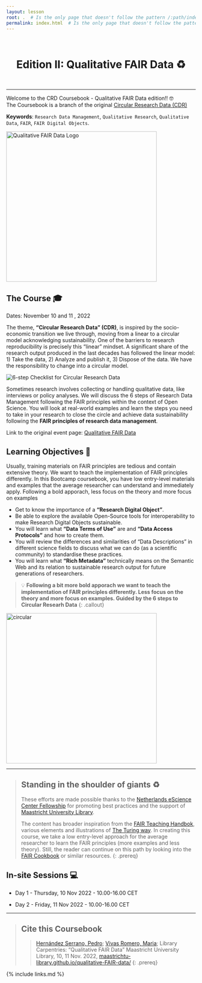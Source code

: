 ```yaml
---
layout: lesson
root: .  # Is the only page that doesn't follow the pattern /:path/index.html
permalink: index.html  # Is the only page that doesn't follow the pattern /:path/index.html
---
```


<style>
h1 {text-align: center;}
</style>

<br>
<h1>Edition II: Qualitative FAIR Data ♻️</h1>
<br>
<hr>

Welcome to the CRD Coursebook - Qualitative FAIR Data edition!! 🤓    
The Coursebook is a branch of the original [Circular Research Data (CDR)](https://maastrichtu-library.github.io/circular-research-data-coursebook/)

**Keywords**: `Research Data Management`, `Qualitative Research`, `Qualitative Data`, `FAIR`, `FAIR Digital Objects`.


<img src="https://maastrichtuniversity-ids-open.s3.eu-central-1.amazonaws.com/images/QualiFAIRdata.png" alt="Qualitative FAIR Data Logo" weight=500 height=400>


## The Course 🎓

Dates: November 10 and 11 , 2022  

The theme, **“Circular Research Data” (CDR)**, is inspired by the socio-economic transition we live through, moving from a linear to a circular model acknowledging sustainability. One of the barriers to research reproducibility is precisely this “linear” mindset. A significant share of the research output produced in the last decades has followed the linear model: 1) Take the data, 2) Analyze and publish it, 3) Dispose of the data. We have the responsibility to change into a circular model.

<img src="https://maastrichtuniversity-ids-open.s3.eu-central-1.amazonaws.com/images/00-1.png" alt="6-step Checklist for Circular Research Data">

Sometimes research involves collecting or handling qualitative data, like interviews or policy analyses. We will discuss the 6 steps of Research Data Management following the FAIR principles within the context of Open Science. You will look at real-world examples and learn the steps you need to take in your research to close the circle and achieve data sustainability following the **FAIR principles of research data management**.  

Link to the original event page: [Qualitative FAIR Data](https://library.maastrichtuniversity.nl/course/fair-for-qualitative-data/)

## Learning Objectives 📗

Usually, training materials on FAIR principles are tedious and contain extensive theory. We want to teach the implementation of FAIR principles differently. In this Bootcamp coursebook, you have low entry-level materials and examples that the average researcher can understand and immediately apply. Following a bold apporach, less focus on the theory and more focus on examples

- Get to know the importance of a **“Research Digital Object”**.  
- Be able to explore the available Open-Source tools for interoperability to make Research Digital Objects sustainable.
- You will learn what **“Data Terms of Use”** are and **“Data Access Protocols”** and how to create them.  
- You will review the differences and similarities of “Data Descriptions” in different science fields to discuss what we can do (as a scientific community) to standardise these practices.  
- You will learn what **“Rich Metadata”** technically means on the Semantic Web and its relation to sustainable research output for future generations of researchers.  

> 💡 **Following a bit more bold apporach we want to teach the implementation of FAIR principles differently. Less focus on the theory and more focus on examples. Guided by the 6 steps to Circular Researh Data**
{: .callout}


<img src="https://maastrichtuniversity-ids-open.s3.eu-central-1.amazonaws.com/images/00-3.png" alt="circular" weight=400 height=400>

----

> ## Standing in the shoulder of giants ♻️
>
> These efforts are made possible thanks to the [Netherlands eScience Center Fellowship](https://www.esciencecenter.nl/fellowship-programme/) for promoting best practices and the support of [Maastricht University Library](https://library.maastrichtuniversity.nl/research/rdm/).  
>  
> The content has broader inspiration from the [FAIR Teaching Handbok](https://fairsfair.gitbook.io/fair-teaching-handbook/0lessonplans/1lessonplan), various elements and illustrations of [The Turing way](https://the-turing-way.netlify.app/welcome.html). In creating this course, we take a low entry-level approach for the average researcher to learn the FAIR principles (more examples and less theory). Still, the reader can continue on this path by looking into the [FAIR Cookbook](https://faircookbook.elixir-europe.org/content/home.html) or similar resources.
{: .prereq}


## In-site Sessions 💻

- Day 1 - Thursday, 10 Nov 2022 - 10.00-16.00 CET

- Day 2 - Friday, 11 Nov 2022 - 10.00-16.00 CET

----

> ## Cite this Coursebook
> > [Hernández Serrano, Pedro](https://www.maastrichtuniversity.nl/nl/p.hernandezserrano); [Vivas Romero, Maria](https://www.maastrichtuniversity.nl/m.vivasromero); Library Carpentries: “Qualitative FAIR Data” Maastricht University Library, 10, 11 Nov. 2022, [maastrichtu-library.github.io/qualitative-FAIR-data/](https://maastrichtu-library.github.io/qualitative-FAIR-data/)
{: .prereq}


{% include links.md %}



<script type="application/ld+json">
{
    "@context": "https://schema.org",
    "@type": "Course",
    "name": "Circular Research Data Bootcamp",
    "description": "This is the coursebook of the Circular Research Data Bootcamp. This coursebook is an Open Educational Resources following the FAIR and Open Science recommendations. A week-long summer camp training looking at real-world examples to achieve data sustainability following the FAIR principles of research data management. ",
    "version": "v1.0",
    "url": "https://doi.org/10.5281/zenodo.6974103",
    "license": "https://creativecommons.org/licenses/by/4.0/legalcode",
    "dateCreated": {
        "@type": "Date",
        "@value": "2022-08-01"
    },
    "datePublished": {
        "@type": "Date",
        "@value": "2022-08-08"
    },
    "inLanguage": {
        "@type": "Language",
        "name": "EN",
        "alternateName": "EN"
    },
    "keywords": [
        "Research Data Management",
        "Research Data Reuse",
        "Bootcamp",
        "Online Summer Camp",
        "FAIR",
        "FAIR Digital Objects"
    ],
    "creator": {
        "@type": "Person",
        "name": "concat @givenName @familyName",
        "givenName": "Pedro",
        "familyName": "Hernandez Serrano",
        "image": "https://avatars.githubusercontent.com/u/12054964?v=4",
        "jobTitle": "Data Steward",
        "email": "p.hernandezserrano@maastrichtuniversity.nl",
        "affiliation": {
            "@type": "Organization",
            "name": "Maastricht University Library",
            "url": {
                "@type": "URL",
                "@value": "https://library.maastrichtuniversity.nl/research/rdm/"
            }
        }
    },
    "contributor": [
        {
            "@type": "Person",
            "givenName": "Maria",
            "familyName": "Vivas Romero",
            "jobTitle": "Data Steward",
            "email": "m.vivasromero@maastrichtuniversity.nl",
            "affiliation": {
                "@type": "Organization",
                "name": "Maastricht University Library",
                "url": {
                    "@type": "URL",
                    "@value": "https://library.maastrichtuniversity.nl/research/rdm/"
                }
            }
        }
    ],
    "publisher": {
        "@type": "Person",
        "name": "Pedro Hernandez Serrano",
        "givenName": "Pedro",
        "familyName": "Hernandez Serrano",
        "jobTitle": "Data Steward",
        "email": "p.hernandezserrano@maastrichtuniversity.nl"
    },
    "citation": {
        "@type": "CreativeWork",
        "name": "Circular Research Data Coursebook",
        "creator": [
            {
                "@type": "Person",
                "name": "Pedro Hernandez Serrano"
            },
            {
                "@type": "Person",
                "name": "Maria Vivas Romero"
            }
        ]
    },
    "learningResourceType": "Coursebook",
    "provider": {
        "@type": "Organization",
        "name": "Maastricht University"
    }
}
</script>